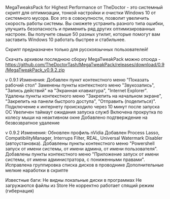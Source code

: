 MegaTweaksPack for Highest Performance от TheDoctor - это системный скрипт для оптимизации, тонкой настройки и очистки Windows 10 от системного мусора. Все это в совокупности, позволит увеличить скорость работы системы. Вы сможете устранить разного типа ошибки, улучшить безопасность и применить ряд других оптимизированных настроек. Вы получите свыше 50 разных утилит, которые помогут вам заставить Windows 10 работать быстрее и стабильнее.

Скрипт предназначен только для русскоязычных пользователей!

Скачать архивом последнюю сборку MegaTweakPack можно отсюда - https://github.com/TheDoctorTash/MegaTweakPack/releases/download/0.9/MegaTweakPack_v0.9.2.zip


v 0.9.1
Изменения:
Добавлен пункт контекстного меню "Показать рабочий стол"
Заменены пункты контекстного меню "Звукозапись", "Запись действий" на "Экранная клавиатура", "Internet Explorer".
Удалены пункты контекстного меню "Закрепить на начальном экране", "Закрепить на панели быстрого доступа", "Отправить (поделиться)".
Подключение к интернету происходило через 10 минут после запуска ОС
Увеличен таймаут ожидания запуска служб
Включена прокрутка по колесу мыши на неактивном окне
Добавлено подтверждение на безвозвратное удаление


v 0.9.2
Изменения:
Обновлен профиль nVidia
Добавлен Process Lasso, CompatibilityManager, Interrups Filter, REAL, Universal Watermark Disabler (автоустановка).
Добавлены пункты контекстного меню "Powershell запуск от имени системы, от имени админа, от имени пользователя".
Добавлены пункты контекстного меню "Приложение запуск от имени системы, от имени администратора, с пониженными правами".
Исправлена группировка списка дисков в проводнике
Дополнительные мелкие наработки в скрипте


Известные баги:
Не видны локальные диски в программах
Не загружаются файлы из Store
Не корректно работает спящий режим (гибернация)

